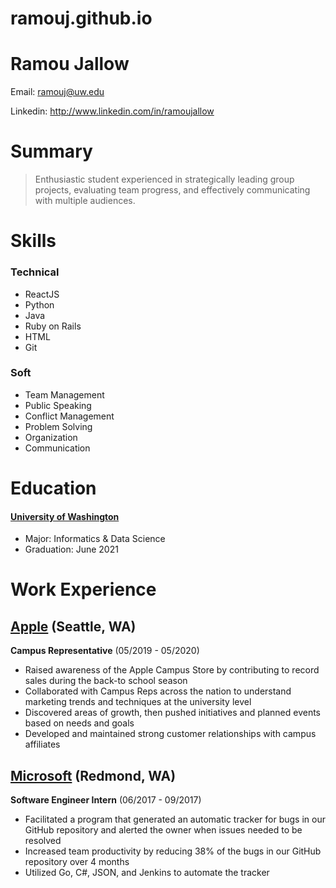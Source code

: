 # ramouj.github.io

# Ramou Jallow

Email: ramouj@uw.edu

Linkedin: http://www.linkedin.com/in/ramoujallow

# Summary

> Enthusiastic student experienced in strategically leading group projects, evaluating team progress, and effectively communicating with multiple audiences.

# Skills

### Technical
- ReactJS
- Python
- Java
- Ruby on Rails
- HTML
- Git

### Soft
- Team Management
- Public Speaking
- Conflict Management
- Problem Solving
- Organization
- Communication

# Education

#### [University of Washington]
- Major: Informatics & Data Science
- Graduation: June 2021

# Work Experience

## [Apple] (Seattle, WA)
**Campus Representative** (05/2019 - 05/2020)

- Raised awareness of the Apple Campus Store by contributing to record sales during the back-to school season
- Collaborated with Campus Reps across the nation to understand marketing trends and techniques at the university level
- Discovered areas of growth, then pushed initiatives and planned events based on needs and goals
- Developed and maintained strong customer relationships with campus affiliates

## [Microsoft] (Redmond, WA)
**Software Engineer Intern** (06/2017 - 09/2017)
- Facilitated a program that generated an automatic tracker for bugs in our GitHub repository and alerted the owner when issues needed to be resolved
- Increased team productivity by reducing 38% of the bugs in our GitHub repository over 4 months
- Utilized Go, C#, JSON, and Jenkins to automate the tracker


[Apple]: https://www.apple.com/
[Microsoft]: https://www.microsoft.com/en-us/
[University of Washington]: http://www.washington.edu/
